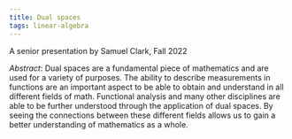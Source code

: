 ```yaml
---
title: Dual spaces
tags: linear-algebra
---
```


A senior presentation by Samuel Clark, Fall 2022<!--more-->

*Abstract*: Dual spaces are a fundamental piece of mathematics and are used for a variety of purposes. The ability to describe measurements in functions are an important aspect to be able to obtain and understand in all different fields of math. Functional analysis and many other disciplines are able to be further understood through the application of dual spaces. By seeing the connections between these different fields allows us to gain a better understanding of mathematics as a whole. 
